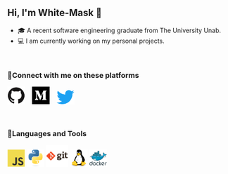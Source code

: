 ## Hi, I'm White-Mask 👋

- 🎓 A recent software engineering graduate from The University Unab.
- 💻 I am currently working on my personal projects.

<br>

### 🔎Connect with me on these platforms
<p align="left">
    <a href="https://github.com/theblckcat"><img src="img/github-original.svg" width="40"></a>&nbsp;&nbsp;&nbsp;
    <a href="https://medium.com/@TheBlckCat" ><img src="img/medium.svg" width="40"></a>&nbsp;&nbsp;&nbsp;
    <a href="https://twitter.com/WHTMask_"><img src="img/twitter-original.svg" width="40"></a>&nbsp;
</p>

<br>

### 🧰Languages and Tools
<p align="left">
    <!-- JavaScript -->
    <img src="img/javascript-original.svg" width="40">
    <!-- Python -->
    <img src="img/python-original.svg" width="40">
    <!-- Git -->
    <img src="img/git-original-wordmark.svg" width="50">
    <!-- Linux -->
    <img src="img/linux-original.svg" width="40">
    <!-- Docker -->
    <img src="img/docker-original-wordmark.svg" width="40">
</p>


<!--
# web icons https://devicon.dev/ ; https://simpleicons.org/

**White-Mask/White-Mask** is a ✨ _special_ ✨ repository because its `README.md` (this file) appears on your GitHub profile.

Here are some ideas to get you started:

- 🔭 I’m currently working on ...
- 🌱 I’m currently learning ...
- 👯 I’m looking to collaborate on ...
- 🤔 I’m looking for help with ...
- 💬 Ask me about ...
- 📫 How to reach me: ...
- 😄 Pronouns: ...
- ⚡ Fun fact: ...
-->
